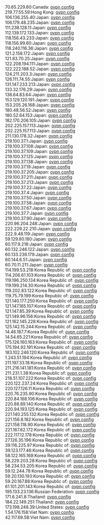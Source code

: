 70.65.229.60:Canada: [ovpn config](vpn/70_65_229_60.ovpn)  
219.77.55.59:Hong Kong: [ovpn config](vpn/219_77_55_59.ovpn)  
106.136.255.40:Japan: [ovpn config](vpn/106_136_255_40.ovpn)  
106.179.48.235:Japan: [ovpn config](vpn/106_179_48_235.ovpn)  
111.238.128.11:Japan: [ovpn config](vpn/111_238_128_11.ovpn)  
112.139.172.133:Japan: [ovpn config](vpn/112_139_172_133.ovpn)  
118.156.43.233:Japan: [ovpn config](vpn/118_156_43_233.ovpn)  
118.156.99.60:Japan: [ovpn config](vpn/118_156_99_60.ovpn)  
118.240.116.36:Japan: [ovpn config](vpn/118_240_116_36.ovpn)  
121.2.158.172:Japan: [ovpn config](vpn/121_2_158_172.ovpn)  
121.83.70.25:Japan: [ovpn config](vpn/121_83_70_25.ovpn)  
122.208.194.111:Japan: [ovpn config](vpn/122_208_194_111.ovpn)  
122.222.188.52:Japan: [ovpn config](vpn/122_222_188_52.ovpn)  
124.211.203.3:Japan: [ovpn config](vpn/124_211_203_3.ovpn)  
126.111.74.55:Japan: [ovpn config](vpn/126_111_74_55.ovpn)  
131.147.233.213:Japan: [ovpn config](vpn/131_147_233_213.ovpn)  
133.32.176.29:Japan: [ovpn config](vpn/133_32_176_29.ovpn)  
138.64.83.64:Japan: [ovpn config](vpn/138_64_83_64.ovpn)  
153.129.120.191:Japan: [ovpn config](vpn/153_129_120_191.ovpn)  
153.205.26.168:Japan: [ovpn config](vpn/153_205_26_168.ovpn)  
180.48.56.52:Japan: [ovpn config](vpn/180_48_56_52.ovpn)  
180.52.64.153:Japan: [ovpn config](vpn/180_52_64_153.ovpn)  
182.170.206.105:Japan: [ovpn config](vpn/182_170_206_105.ovpn)  
202.225.157.113:Japan: [ovpn config](vpn/202_225_157_113.ovpn)  
202.225.157.113:Japan: [ovpn config](vpn/202_225_157_113.ovpn)  
211.130.178.32:Japan: [ovpn config](vpn/211_130_178_32.ovpn)  
219.100.37.1:Japan: [ovpn config](vpn/219_100_37_1.ovpn)  
219.100.37.108:Japan: [ovpn config](vpn/219_100_37_108.ovpn)  
219.100.37.109:Japan: [ovpn config](vpn/219_100_37_109.ovpn)  
219.100.37.125:Japan: [ovpn config](vpn/219_100_37_125.ovpn)  
219.100.37.138:Japan: [ovpn config](vpn/219_100_37_138.ovpn)  
219.100.37.19:Japan: [ovpn config](vpn/219_100_37_19.ovpn)  
219.100.37.205:Japan: [ovpn config](vpn/219_100_37_205.ovpn)  
219.100.37.211:Japan: [ovpn config](vpn/219_100_37_211.ovpn)  
219.100.37.213:Japan: [ovpn config](vpn/219_100_37_213.ovpn)  
219.100.37.22:Japan: [ovpn config](vpn/219_100_37_22.ovpn)  
219.100.37.4:Japan: [ovpn config](vpn/219_100_37_4.ovpn)  
219.100.37.50:Japan: [ovpn config](vpn/219_100_37_50.ovpn)  
219.100.37.58:Japan: [ovpn config](vpn/219_100_37_58.ovpn)  
219.100.37.67:Japan: [ovpn config](vpn/219_100_37_67.ovpn)  
219.100.37.7:Japan: [ovpn config](vpn/219_100_37_7.ovpn)  
219.100.37.90:Japan: [ovpn config](vpn/219_100_37_90.ovpn)  
220.96.204.248:Japan: [ovpn config](vpn/220_96_204_248.ovpn)  
222.229.22.210:Japan: [ovpn config](vpn/222_229_22_210.ovpn)  
222.9.48.119:Japan: [ovpn config](vpn/222_9_48_119.ovpn)  
59.129.80.180:Japan: [ovpn config](vpn/59_129_80_180.ovpn)  
60.117.9.218:Japan: [ovpn config](vpn/60_117_9_218.ovpn)  
60.132.246.122:Japan: [ovpn config](vpn/60_132_246_122.ovpn)  
60.133.236.179:Japan: [ovpn config](vpn/60_133_236_179.ovpn)  
60.144.6.51:Japan: [ovpn config](vpn/60_144_6_51.ovpn)  
60.70.11.211:Japan: [ovpn config](vpn/60_70_11_211.ovpn)  
114.199.53.218:Korea Republic of: [ovpn config](vpn/114_199_53_218.ovpn)  
114.206.61.103:Korea Republic of: [ovpn config](vpn/114_206_61_103.ovpn)  
119.196.250.134:Korea Republic of: [ovpn config](vpn/119_196_250_134.ovpn)  
119.199.214.30:Korea Republic of: [ovpn config](vpn/119_199_214_30.ovpn)  
119.202.83.122:Korea Republic of: [ovpn config](vpn/119_202_83_122.ovpn)  
119.75.79.199:Korea Republic of: [ovpn config](vpn/119_75_79_199.ovpn)  
121.140.177.250:Korea Republic of: [ovpn config](vpn/121_140_177_250.ovpn)  
121.147.165.107:Korea Republic of: [ovpn config](vpn/121_147_165_107.ovpn)  
121.147.85.39:Korea Republic of: [ovpn config](vpn/121_147_85_39.ovpn)  
121.149.96.156:Korea Republic of: [ovpn config](vpn/121_149_96_156.ovpn)  
121.162.145.228:Korea Republic of: [ovpn config](vpn/121_162_145_228.ovpn)  
125.142.15.244:Korea Republic of: [ovpn config](vpn/125_142_15_244.ovpn)  
14.46.187.7:Korea Republic of: [ovpn config](vpn/14_46_187_7.ovpn)  
14.54.65.221:Korea Republic of: [ovpn config](vpn/14_54_65_221.ovpn)  
175.126.160.163:Korea Republic of: [ovpn config](vpn/175_126_160_163.ovpn)  
175.194.92.191:Korea Republic of: [ovpn config](vpn/175_194_92_191.ovpn)  
183.102.246.120:Korea Republic of: [ovpn config](vpn/183_102_246_120.ovpn)  
1.243.51.194:Korea Republic of: [ovpn config](vpn/1_243_51_194.ovpn)  
211.197.33.18:Korea Republic of: [ovpn config](vpn/211_197_33_18.ovpn)  
211.216.141.181:Korea Republic of: [ovpn config](vpn/211_216_141_181.ovpn)  
211.231.1.38:Korea Republic of: [ovpn config](vpn/211_231_1_38.ovpn)  
218.51.107.222:Korea Republic of: [ovpn config](vpn/218_51_107_222.ovpn)  
220.122.237.24:Korea Republic of: [ovpn config](vpn/220_122_237_24.ovpn)  
220.127.126.11:Korea Republic of: [ovpn config](vpn/220_127_126_11.ovpn)  
220.76.235.90:Korea Republic of: [ovpn config](vpn/220_76_235_90.ovpn)  
220.84.168.106:Korea Republic of: [ovpn config](vpn/220_84_168_106.ovpn)  
220.88.89.140:Korea Republic of: [ovpn config](vpn/220_88_89_140.ovpn)  
220.94.193.125:Korea Republic of: [ovpn config](vpn/220_94_193_125.ovpn)  
221.140.255.132:Korea Republic of: [ovpn config](vpn/221_140_255_132.ovpn)  
221.156.8.182:Korea Republic of: [ovpn config](vpn/221_156_8_182.ovpn)  
221.158.118.90:Korea Republic of: [ovpn config](vpn/221_158_118_90.ovpn)  
221.167.62.172:Korea Republic of: [ovpn config](vpn/221_167_62_172.ovpn)  
222.117.12.178:Korea Republic of: [ovpn config](vpn/222_117_12_178.ovpn)  
27.126.35.196:Korea Republic of: [ovpn config](vpn/27_126_35_196.ovpn)  
39.116.225.97:Korea Republic of: [ovpn config](vpn/39_116_225_97.ovpn)  
39.123.177.46:Korea Republic of: [ovpn config](vpn/39_123_177_46.ovpn)  
58.122.165.169:Korea Republic of: [ovpn config](vpn/58_122_165_169.ovpn)  
58.229.203.28:Korea Republic of: [ovpn config](vpn/58_229_203_28.ovpn)  
58.234.53.205:Korea Republic of: [ovpn config](vpn/58_234_53_205.ovpn)  
59.12.244.78:Korea Republic of: [ovpn config](vpn/59_12_244_78.ovpn)  
59.20.130.193:Korea Republic of: [ovpn config](vpn/59_20_130_193.ovpn)  
59.20.167.88:Korea Republic of: [ovpn config](vpn/59_20_167_88.ovpn)  
61.101.201.143:Korea Republic of: [ovpn config](vpn/61_101_201_143.ovpn)  
195.133.23.136:Russian Federation: [ovpn config](vpn/195_133_23_136.ovpn)  
171.6.241.8:Thailand: [ovpn config](vpn/171_6_241_8.ovpn)  
184.22.149.251:Thailand: [ovpn config](vpn/184_22_149_251.ovpn)  
173.198.248.39:United States: [ovpn config](vpn/173_198_248_39.ovpn)  
1.54.176.158:Viet Nam: [ovpn config](vpn/1_54_176_158.ovpn)  
42.117.69.58:Viet Nam: [ovpn config](vpn/42_117_69_58.ovpn)  

